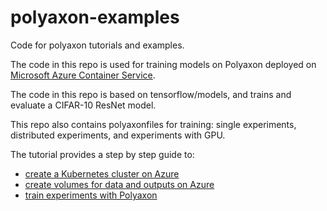 # polyaxon-examples

Code for polyaxon tutorials and examples.

The code in this repo is used for training models on Polyaxon deployed on [Microsoft Azure Container Service](https://azure.microsoft.com/en-us/services/container-service/).

The code in this repo is based on tensorflow/models, and trains and evaluate a CIFAR-10 ResNet model.

This repo also contains polyaxonfiles for training: single experiments, distributed experiments, and experiments with GPU.

The tutorial provides a step by step guide to:

 * [create a Kubernetes cluster on Azure](https://docs.polyaxon.com/tutorials/kubernetes_on_azure)
 * [create volumes for data and outputs on Azure](https://docs.polyaxon.com/tutorials/persistent_volumes)
 * [train experiments with Polyaxon](https://docs.polyaxon.com/tutorials/training_experiments_on_polyaxon)

